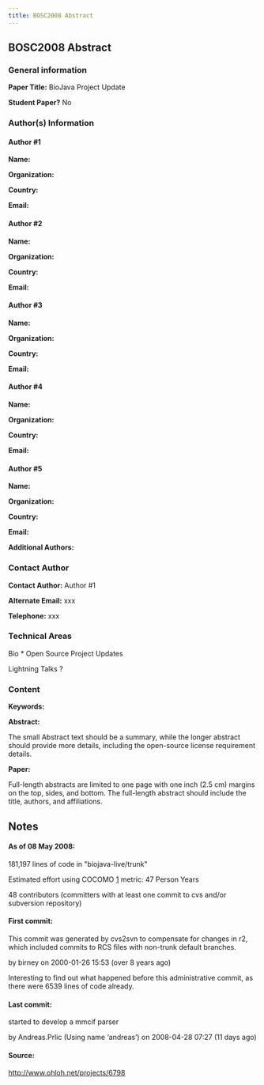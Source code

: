 ```yaml
---
title: BOSC2008 Abstract
---
```


BOSC2008 Abstract
-----------------

### General information

**Paper Title:** BioJava Project Update

**Student Paper?** No

### Author(s) Information

#### Author \#1

**Name:**

**Organization:**

**Country:**

**Email:**

#### Author \#2

**Name:**

**Organization:**

**Country:**

**Email:**

#### Author \#3

**Name:**

**Organization:**

**Country:**

**Email:**

#### Author \#4

**Name:**

**Organization:**

**Country:**

**Email:**

#### Author \#5

**Name:**

**Organization:**

**Country:**

**Email:**

**Additional Authors:**

### Contact Author

**Contact Author:** Author \#1

**Alternate Email:** xxx

**Telephone:** xxx

### Technical Areas

Bio \* Open Source Project Updates

Lightning Talks ?

### Content

**Keywords:**

**Abstract:**

The small Abstract text should be a summary, while the longer abstract
should provide more details, including the open-source license
requirement details.

**Paper:**

Full-length abstracts are limited to one page with one inch (2.5 cm)
margins on the top, sides, and bottom. The full-length abstract should
include the title, authors, and affiliations.

Notes
-----

#### As of 08 May 2008:

181,197 lines of code in "biojava-live/trunk"

Estimated effort using COCOMO [1](http://en.wikipedia.org/wiki/COCOMO)
metric: 47 Person Years

48 contributors (committers with at least one commit to cvs and/or
subversion repository)

#### First commit:

This commit was generated by cvs2svn to compensate for changes in r2,
which included commits to RCS files with non-trunk default branches.

by birney on 2000-01-26 15:53 (over 8 years ago)

Interesting to find out what happened before this administrative commit,
as there were 6539 lines of code already.

#### Last commit:

started to develop a mmcif parser

by Andreas.Prlic (Using name ‘andreas’) on 2008-04-28 07:27 (11 days
ago)

#### Source:

<http://www.ohloh.net/projects/6798>
